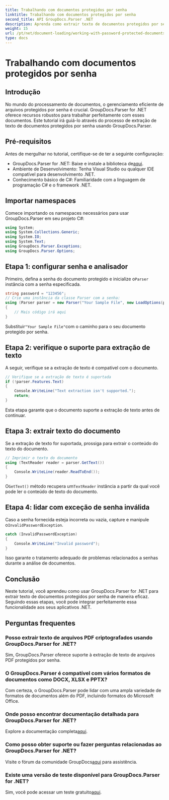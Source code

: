 ```yaml
---
title: Trabalhando com documentos protegidos por senha
linktitle: Trabalhando com documentos protegidos por senha
second_title: API GroupDocs.Parser .NET
description: Aprenda como extrair texto de documentos protegidos por senha usando GroupDocs.Parser for .NET. Aprimore seus recursos de processamento de documentos.
weight: 15
url: /pt/net/document-loading/working-with-password-protected-documents/
type: docs
---
```

# Trabalhando com documentos protegidos por senha

## Introdução
No mundo do processamento de documentos, o gerenciamento eficiente de arquivos protegidos por senha é crucial. GroupDocs.Parser for .NET oferece recursos robustos para trabalhar perfeitamente com esses documentos. Este tutorial irá guiá-lo através do processo de extração de texto de documentos protegidos por senha usando GroupDocs.Parser.
## Pré-requisitos
Antes de mergulhar no tutorial, certifique-se de ter a seguinte configuração:
-  GroupDocs.Parser for .NET: Baixe e instale a biblioteca de[aqui](https://releases.groupdocs.com/parser/net/).
- Ambiente de Desenvolvimento: Tenha Visual Studio ou qualquer IDE compatível para desenvolvimento .NET.
- Conhecimento básico de C#: Familiaridade com a linguagem de programação C# e o framework .NET.

## Importar namespaces
Comece importando os namespaces necessários para usar GroupDocs.Parser em seu projeto C#:
```csharp
using System;
using System.Collections.Generic;
using System.IO;
using System.Text;
using GroupDocs.Parser.Exceptions;
using GroupDocs.Parser.Options;
```

## Etapa 1: configurar senha e analisador
 Primeiro, defina a senha do documento protegido e inicialize o`Parser` instância com a senha especificada.
```csharp
string password = "123456";
// Crie uma instância da classe Parser com a senha:
using (Parser parser = new Parser("Your Sample File", new LoadOptions(password)))
{
    // Mais código irá aqui
}
```
 Substituir`"Your Sample File"`com o caminho para o seu documento protegido por senha.
## Etapa 2: verifique o suporte para extração de texto
A seguir, verifique se a extração de texto é compatível com o documento.
```csharp
// Verifique se a extração de texto é suportada
if (!parser.Features.Text)
{
    Console.WriteLine("Text extraction isn't supported.");
    return;
}
```
Esta etapa garante que o documento suporte a extração de texto antes de continuar.
## Etapa 3: extrair texto do documento
Se a extração de texto for suportada, prossiga para extrair o conteúdo do texto do documento.
```csharp
// Imprimir o texto do documento
using (TextReader reader = parser.GetText())
{
    Console.WriteLine(reader.ReadToEnd());
}
```
 O`GetText()` método recupera um`TextReader` instância a partir da qual você pode ler o conteúdo de texto do documento.
## Etapa 4: lidar com exceção de senha inválida
 Caso a senha fornecida esteja incorreta ou vazia, capture e manipule o`InvalidPasswordException`.
```csharp
catch (InvalidPasswordException)
{
    Console.WriteLine("Invalid password");
}
```
Isso garante o tratamento adequado de problemas relacionados a senhas durante a análise de documentos.

## Conclusão
Neste tutorial, você aprendeu como usar GroupDocs.Parser for .NET para extrair texto de documentos protegidos por senha de maneira eficaz. Seguindo essas etapas, você pode integrar perfeitamente essa funcionalidade aos seus aplicativos .NET.

## Perguntas frequentes
### Posso extrair texto de arquivos PDF criptografados usando GroupDocs.Parser for .NET?
Sim, GroupDocs.Parser oferece suporte à extração de texto de arquivos PDF protegidos por senha.
### O GroupDocs.Parser é compatível com vários formatos de documentos como DOCX, XLSX e PPTX?
Com certeza, o GroupDocs.Parser pode lidar com uma ampla variedade de formatos de documentos além do PDF, incluindo formatos do Microsoft Office.
### Onde posso encontrar documentação detalhada para GroupDocs.Parser for .NET?
 Explore a documentação completa[aqui](https://tutorials.groupdocs.com/parser/net/).
### Como posso obter suporte ou fazer perguntas relacionadas ao GroupDocs.Parser for .NET?
 Visite o fórum da comunidade GroupDocs[aqui](https://forum.groupdocs.com/c/parser/17) para assistência.
### Existe uma versão de teste disponível para GroupDocs.Parser for .NET?
 Sim, você pode acessar um teste gratuito[aqui](https://releases.groupdocs.com/).